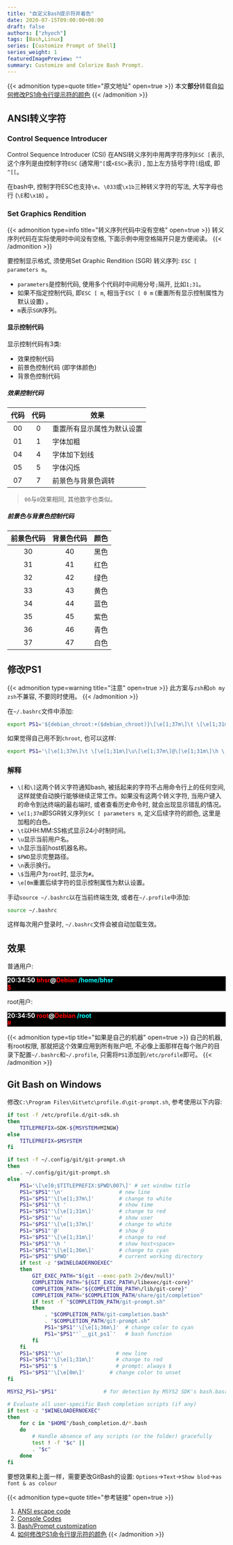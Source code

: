 ```yaml
---
title: "自定义Bash提示符并着色"
date: 2020-07-15T09:00:00+08:00
draft: false
authors: ["zhyoch"]
tags: [Bash,Linux]
series: [Customize Prompt of Shell]
series_weight: 1
featuredImagePreview: ""
summary: Customize and Colorize Bash Prompt.
---
```


{{< admonition type=quote title="原文地址" open=true >}}
本文**部分**转载自[如何修改PS1命令行提示符的颜色](https://madmalls.com/blog/post/how-to-change-the-output-color-of-echo-in-linux/)
{{< /admonition >}}

## ANSI转义字符

### Control Sequence Introducer

Control Sequence Introducer (CSI) 在ANSI转义序列中用两字符序列`ESC [`表示, 这个序列是由控制字符`ESC` (通常用`^[`或`<ESC>`表示) , 加上左方括号字符`[`组成, 即`^[[`。

在bash中, 控制字符ESC也支持`\e`、`\033`或`\x1b`三种转义字符的写法, 大写字母也行 (`\E`和`\x1B`) 。

### Set Graphics Rendition

{{< admonition type=info title="转义序列代码中没有空格" open=true >}}
转义序列代码在实际使用时中间没有空格, 下面示例中用空格隔开只是方便阅读。
{{< /admonition >}}

要控制显示格式, 须使用Set Graphic Rendition (SGR) 转义序列: `ESC [ parameters m`。

- `parameters`是控制代码, 使用多个代码时中间用分号`;`隔开, 比如`1;31`。
- 如果不指定控制代码, 即`ESC [ m`, 相当于`ESC [ 0 m` (重置所有显示控制属性为默认设置) 。
- `m`表示`SGR`序列。

#### 显示控制代码

显示控制代码有3类: 

- 效果控制代码
- 前景色控制代码 (即字体颜色) 
- 背景色控制代码

##### 效果控制代码

| 代码 | 代码 | 效果                       |
| :--: | :--: | -------------------------- |
|  00   |  0   | 重置所有显示属性为默认设置 |
|  01   |  1   | 字体加粗                   |
|  04   |  4   | 字体加下划线               |
|  05   |  5   | 字体闪烁                   |
|  07   |  7   | 前景色与背景色调转         |

> `00`与`0`效果相同, 其他数字也类似。

##### 前景色与背景色控制代码

| 前景色代码 | 背景色代码 | 颜色 |
| :--------: | :--------: | :--: |
|     30     |     40     | 黑色 |
|     31     |     41     | 红色 |
|     32     |     42     | 绿色 |
|     33     |     43     | 黄色 |
|     34     |     44     | 蓝色 |
|     35     |     45     | 紫色 |
|     36     |     46     | 青色 |
|     37     |     47     | 白色 |

## 修改PS1

{{< admonition type=warning title="注意" open=true >}}
此方案与`zsh`和`oh my zsh`不兼容, 不要同时使用。
{{< /admonition >}}

在`~/.bashrc`文件中添加: 

```bash
export PS1='${debian_chroot:+($debian_chroot)}\[\e[1;37m\]\t \[\e[1;31m\]\u\[\e[1;37m\]@\[\e[1;31m\]\h \[\e[1;36m\]$PWD\[\e[1;31m\]\n\$\[\e[0m\]'
```

如果觉得自己用不到`chroot`, 也可以这样: 

```bash
export PS1='\[\e[1;37m\]\t \[\e[1;31m\]\u\[\e[1;37m\]@\[\e[1;31m\]\h \[\e[1;36m\]$PWD\[\e[1;31m\]\n\$\[\e[0m\]'
```

### 解释

- `\[`和`\]`这两个转义字符通知bash, 被括起来的字符不占用命令行上的任何空间, 这样就使自动换行能够继续正常工作。如果没有这两个转义字符, 当用户键入的命令到达终端的最右端时, 或者查看历史命令时, 就会出现显示错乱的情况。
- `\e[1;37m`即SGR转义序列`ESC [ parameters m`, 定义后续字符的颜色, 这里是加粗的白色。
- `\t`以HH:MM:SS格式显示24小时制时间。
- `\u`显示当前用户名。
- `\h`显示当前host机器名称。
- `$PWD`显示完整路径。
- `\n`表示换行。
- `\$`当用户为`root`时, 显示为`#`。
- `\e[0m`重置后续字符的显示控制属性为默认设置。

手动`source ~/.bashrc`以在当前终端生效, 或者在`~/.profile`中添加: 

```bash
source ~/.bashrc
```

这样每次用户登录时, `~/.bashrc`文件会被自动加载生效。

## 效果

普通用户:

<div style="background-color:black;font-weight:bold;">
    <span style="color:white;">20:34:50</span> <span style="color:red;">bhsr</span><span style="color:white;">@</span><span style="color:red;">Debian</span> <span style="color:cyan;">/home/bhsr</span><div></div><span style="color:red;">$</span>
</div>

root用户:

<div style="background-color:black;font-weight:bold;">
    <span style="color:white;">20:34:50</span> <span style="color:red;">root</span><span style="color:white;">@</span><span style="color:red;">Debian</span> <span style="color:cyan;">/root</span><div></div><span style="color:red;">#</span>
</div>

{{< admonition type=tip title="如果是自己的机器" open=true >}}
自己的机器, 有root权限, 那就把这个效果应用到所有账户吧, 不必像上面那样在每个账户的目录下配置`~/.bashrc`和`~/.profile`, 只需将`PS1`添加到`/etc/profile`即可。
{{< /admonition >}}

## Git Bash on Windows

修改`C:\Program Files\Git\etc\profile.d\git-prompt.sh`, 参考使用以下内容: 

```bash
if test -f /etc/profile.d/git-sdk.sh
then
	TITLEPREFIX=SDK-${MSYSTEM#MINGW}
else
	TITLEPREFIX=$MSYSTEM
fi

if test -f ~/.config/git/git-prompt.sh
then
	. ~/.config/git/git-prompt.sh
else
	PS1='\[\e]0;$TITLEPREFIX:$PWD\007\]' # set window title
	PS1="$PS1"'\n'                 	# new line
	PS1="$PS1"'\[\e[1;37m\]'       	# change to white
	PS1="$PS1"'\t '                 # show time
	PS1="$PS1"'\[\e[1;31m\]'       	# change to red
	PS1="$PS1"'\u'					# show user
	PS1="$PS1"'\[\e[1;37m\]'       	# change to white
	PS1="$PS1"'@'					# show @
	PS1="$PS1"'\[\e[1;31m\]'       	# change to red
	PS1="$PS1"'\h '             	# show host<space>
	PS1="$PS1"'\[\e[1;36m\]'       	# change to cyan
	PS1="$PS1"'$PWD'                # current working directory
	if test -z "$WINELOADERNOEXEC"
	then
		GIT_EXEC_PATH="$(git --exec-path 2>/dev/null)"
		COMPLETION_PATH="${GIT_EXEC_PATH%/libexec/git-core}"
		COMPLETION_PATH="${COMPLETION_PATH%/lib/git-core}"
		COMPLETION_PATH="$COMPLETION_PATH/share/git/completion"
		if test -f "$COMPLETION_PATH/git-prompt.sh"
		then
			. "$COMPLETION_PATH/git-completion.bash"
			. "$COMPLETION_PATH/git-prompt.sh"
			PS1="$PS1"'\[\e[1;36m\]'  # change color to cyan
			PS1="$PS1"'`__git_ps1`'   # bash function
		fi
	fi
	PS1="$PS1"'\n'                 # new line
	PS1="$PS1"'\[\e[1;31m\]'       # change to red
	PS1="$PS1"'$ '                 # prompt: always $
	PS1="$PS1"'\[\e[0m\]'        # change color to unset
fi

MSYS2_PS1="$PS1"               # for detection by MSYS2 SDK's bash.basrc

# Evaluate all user-specific Bash completion scripts (if any)
if test -z "$WINELOADERNOEXEC"
then
	for c in "$HOME"/bash_completion.d/*.bash
	do
		# Handle absence of any scripts (or the folder) gracefully
		test ! -f "$c" ||
		. "$c"
	done
fi
```

要想效果和上面一样，需要更改GitBash的设置: `Options`→`Text`→`Show blod`→`as font & as colour`

{{< admonition type=quote title="参考链接" open=true >}}
1. [ANSI escape code](https://en.wikipedia.org/wiki/ANSI_escape_code)
2. [Console Codes](http://man7.org/linux/man-pages/man4/console_codes.4.html)
3. [Bash/Prompt customization](https://wiki.archlinux.org/title/Bash/Prompt_customization)
4. [如何修改PS1命令行提示符的颜色](https://madmalls.com/blog/post/how-to-change-the-output-color-of-echo-in-linux/)
{{< /admonition >}}
